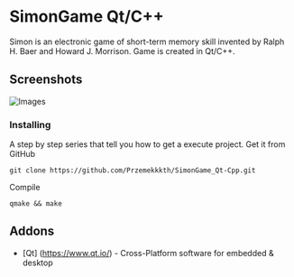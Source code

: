 # SimonGame Qt/C++
Simon is an electronic game of short-term memory skill invented by Ralph H. Baer and Howard J. Morrison. Game is created in Qt/C++.

## Screenshots
![Images](https://user-images.githubusercontent.com/28188300/182215324-88938044-6798-4fb2-8c6b-f8a0111a526b.png)

### Installing
A step by step series  that tell you how to get a execute project.
Get it from GitHub
```
git clone https://github.com/Przemekkkth/SimonGame_Qt-Cpp.git
```
Compile
```
qmake && make
```
## Addons
* [Qt] (https://www.qt.io/) - Cross-Platform software for embedded & desktop
